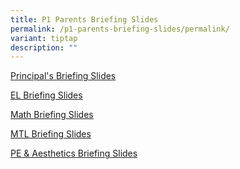 ```yaml
---
title: P1 Parents Briefing Slides
permalink: /p1-parents-briefing-slides/permalink/
variant: tiptap
description: ""
---
```

<p><a href="/files/principal's briefing slides.pdf" rel="noopener noreferrer nofollow" target="_blank">Principal's Briefing Slides</a></p><p><a href="/files/EL_Briefing_Slides.pdf" rel="noopener noreferrer nofollow" target="_blank">EL Briefing Slides</a></p><p><a href="/files/Math_Briefing_Slides.pdf" rel="noopener noreferrer nofollow" target="_blank">Math Briefing Slides</a></p><p><a href="/files/MTL_Briefing_Slides_compressed.pdf" rel="noopener noreferrer nofollow" target="_blank">MTL Briefing Slides</a></p><p><a href="/files/PE_Aesthetics__PAL_Briefing_Slides.pdf" rel="noopener noreferrer nofollow" target="_blank">PE &amp; Aesthetics Briefing Slides</a></p>